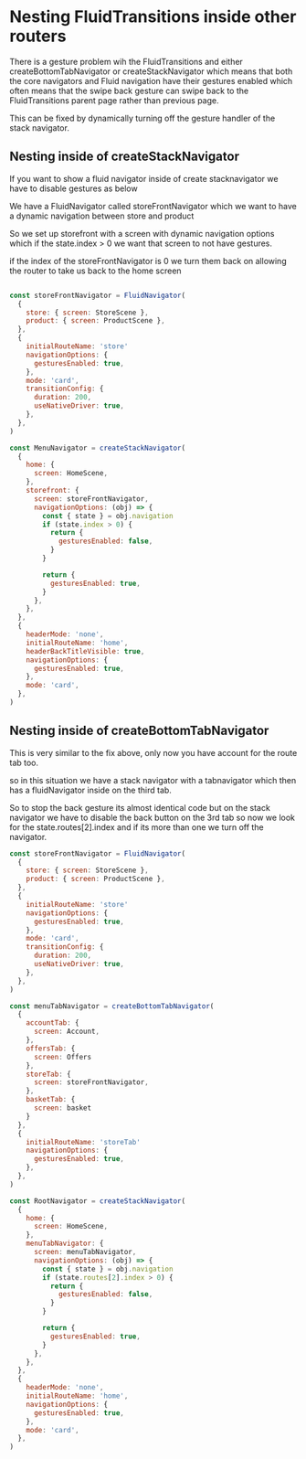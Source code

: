 # Nesting FluidTransitions inside other routers

There is a gesture problem wih the FluidTransitions and either createBottomTabNavigator or createStackNavigator which means that both the core navigators and Fluid navigation have their gestures enabled which often means that the swipe back gesture can swipe back to the FluidTransitions parent page rather than previous page.

This can be fixed by dynamically turning off the gesture handler of the stack navigator.

## Nesting inside of createStackNavigator

If you want to show a fluid navigator inside of create stacknavigator we have to disable gestures as below

We have a FluidNavigator called storeFrontNavigator which we want to have a dynamic navigation between store and product

So we set up storefront with a screen with dynamic navigation options which if the state.index > 0 we want that screen to not have gestures.

if the index of the storeFrontNavigator is 0 we turn them back on allowing the router to take us back to the home screen

```javascript

const storeFrontNavigator = FluidNavigator(
  {
    store: { screen: StoreScene },
    product: { screen: ProductScene },
  },
  {
    initialRouteName: 'store'
    navigationOptions: {
      gesturesEnabled: true,
    },
    mode: 'card',
    transitionConfig: {
      duration: 200,
      useNativeDriver: true,
    },
  },
)

const MenuNavigator = createStackNavigator(
  {
    home: {
      screen: HomeScene,
    },
    storefront: {
      screen: storeFrontNavigator,
      navigationOptions: (obj) => {
        const { state } = obj.navigation
        if (state.index > 0) {
          return {
            gesturesEnabled: false,
          }
        }

        return {
          gesturesEnabled: true,
        }
      },
    },
  },
  {
    headerMode: 'none',
    initialRouteName: 'home',
    headerBackTitleVisible: true,
    navigationOptions: {
      gesturesEnabled: true,
    },
    mode: 'card',
  },
)
```

## Nesting inside of createBottomTabNavigator

This is very similar to the fix above, only now you have account for the route tab too.

so in this situation we have a stack navigator with a tabnavigator which then has a fluidNavigator inside on the third tab.

So to stop the back gesture its almost identical code but on the stack navigator we have to disable the back button on the 3rd tab so now we look for the state.routes[2].index and if its more than one we turn off the navigator.

```javascript
const storeFrontNavigator = FluidNavigator(
  {
    store: { screen: StoreScene },
    product: { screen: ProductScene },
  },
  {
    initialRouteName: 'store'
    navigationOptions: {
      gesturesEnabled: true,
    },
    mode: 'card',
    transitionConfig: {
      duration: 200,
      useNativeDriver: true,
    },
  },
)

const menuTabNavigator = createBottomTabNavigator(
  {
    accountTab: {
      screen: Account,
    },
    offersTab: {
      screen: Offers
    },
    storeTab: {
      screen: storeFrontNavigator,
    },
    basketTab: {
      screen: basket
    }
  },
  {
    initialRouteName: 'storeTab'
    navigationOptions: {
      gesturesEnabled: true,
    },
  },
)

const RootNavigator = createStackNavigator(
  {
    home: {
      screen: HomeScene,
    },
    menuTabNavigator: {
      screen: menuTabNavigator,
      navigationOptions: (obj) => {
        const { state } = obj.navigation
        if (state.routes[2].index > 0) {
          return {
            gesturesEnabled: false,
          }
        }

        return {
          gesturesEnabled: true,
        }
      },
    },
  },
  {
    headerMode: 'none',
    initialRouteName: 'home',
    navigationOptions: {
      gesturesEnabled: true,
    },
    mode: 'card',
  },
)
```
